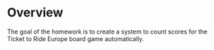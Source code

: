 # Overview
The goal of the homework is to create a system to count scores for the Ticket to Ride Europe board game automatically.
